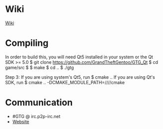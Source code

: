 Wiki
====
[Wiki](https://github.com/GrandTheftGentoo/GTG_Qt/wiki)

Compiling
=========
In order to build this, you will need Qt5 installed in your system or the Qt SDK >= 5.0
    $ git clone https://github.com/GrandTheftGentoo/GTG_Qt
    $ cd game/src
    $ <see below>
    $ make
    $ cd ..
    $ ./gtg

Step 3:
If you are using system's Qt5, run
    $ cmake ..
If you are using Qt's SDK, run
    $ cmake .. -DCMAKE_MODULE_PATH=/<QTSDK-PATH>/<VERSION>/<YOUR-COMPILER>/cmake

Communication
=============
* #GTG @ irc.p2p-irc.net
* [Website](http://gtg.installgentoo.com)
